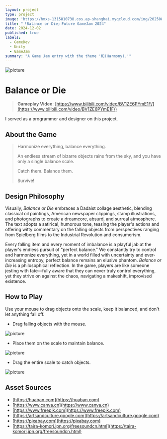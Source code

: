 ```yaml
---
layout: project
type: project
image: 'https://hmxs-1315810738.cos.ap-shanghai.myqcloud.com/img/202508302254960.png'
title: "「Balance or Die」Future GameJam 2024"
date: 2024-12-02
published: true
labels:
  - GameDev
  - Unity
  - GameJam
summary: "A Game Jam entry with the theme '和(Harmony).'"
---
```


<img class="my-markdowm-img" src="https://hmxs-1315810738.cos.ap-shanghai.myqcloud.com/img/202508302254960.png" alt="picture">

# Balance or Die

> **Gameplay Video**: [https://www.bilibili.com/video/BV1ZE6PYmE1F/](https://www.bilibili.com/video/BV1ZE6PYmE1F/)

I served as a programmer and designer on this project.

## About the Game

> Harmonize everything, balance everything.
>
> An endless stream of bizarre objects rains from the sky, and you have only a single balance scale.
>
> Catch them. Balance them.
>
> Survive!

## Design Philosophy

Visually, *Balance or Die* embraces a Dadaist collage aesthetic, blending classical oil paintings, American newspaper clippings, stamp illustrations, and photographs to create a dreamcore, absurd, and surreal atmosphere. The text adopts a satirical, humorous tone, teasing the player's actions and offering witty commentary on the falling objects from perspectives ranging from Spielberg films to the Industrial Revolution and consumerism.

Every falling item and every moment of imbalance is a playful jab at the player's endless pursuit of "perfect balance." We constantly try to control and harmonize everything, yet in a world filled with uncertainty and ever-increasing entropy, perfect balance remains an elusive phantom. *Balance or Die* is a philosophical reflection. In the game, players are like someone jesting with fate—fully aware that they can never truly control everything, yet they strive on against the chaos, navigating a makeshift, improvised existence.

## How to Play

Use your mouse to drag objects onto the scale, keep it balanced, and don't let anything fall off.

- Drag falling objects with the mouse.

<img class="my-markdowm-img" src="https://hmxs-1315810738.cos.ap-shanghai.myqcloud.com/img/202412021425845.png" alt="picture">

- Place them on the scale to maintain balance.

<img class="my-markdowm-img" src="https://hmxs-1315810738.cos.ap-shanghai.myqcloud.com/img/202412021427033.png" alt="picture">

- Drag the entire scale to catch objects.

<img class="my-markdowm-img" src="https://hmxs-1315810738.cos.ap-shanghai.myqcloud.com/img/202412021428714.png" alt="picture">

## Asset Sources

- [https://huaban.com](https://huaban.com)
- [https://www.canva.cn](https://www.canva.cn)
- [https://www.freepik.com](https://www.freepik.com)
- [https://artsandculture.google.com](https://artsandculture.google.com)
- [https://pixabay.com](https://pixabay.com)
- [https://taira-komori.jpn.org/freesoundcn.html](https://taira-komori.jpn.org/freesoundcn.html)
